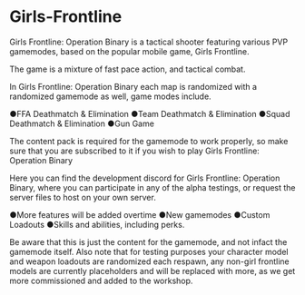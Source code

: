 # Girls-Frontline
Girls Frontline: Operation Binary is a tactical shooter featuring various PVP gamemodes, based on 
the popular mobile game, Girls Frontline.  

The game is a mixture of fast pace action, and tactical combat.    

In Girls Frontline: Operation Binary each map is randomized with a randomized gamemode as well,
game modes include.  


●FFA Deathmatch & Elimination 
●Team Deathmatch & Elimination 
●Squad Deathmatch & Elimination 
●Gun Game  

The content pack is required for the gamemode to work properly, so make sure that you are 
subscribed to it if you wish to play Girls Frontline: Operation Binary    


Here you can find the development discord for Girls Frontline: Operation Binary, where you can 
participate in any of the alpha testings, or request the server files to host on your own server.    

●More features will be added overtime 
●New gamemodes 
●Custom Loadouts 
●Skills and abilities, including perks.    

Be aware that this is just the content for the gamemode, and not infact the gamemode itself. 
Also note that for testing purposes your character model and weapon loadouts are randomized each 
respawn, any non-girl frontline models are currently placeholders and will be replaced with more, 
as we get more commissioned and added to the workshop.
